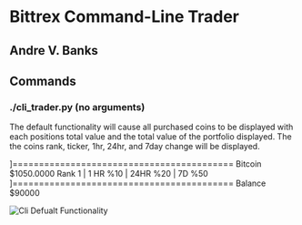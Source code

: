 # Bittrex Command-Line Trader
## Andre V. Banks

## Commands

### ./cli_trader.py (no arguments)
The default functionality will cause all purchased coins to be displayed with each positions total value and the total value of the portfolio displayed.
The the coins rank, ticker, 1hr, 24hr, and 7day change will be displayed.

]==========================================
 Bitcoin $1050.0000
 Rank 1 | 1 HR %10 | 24HR %20 | 7D %50
]==========================================
Balance $90000

![Cli Defualt Functionality](https://media.giphy.com/media/l0EoBilWm7mOSksta/giphy.gif)



